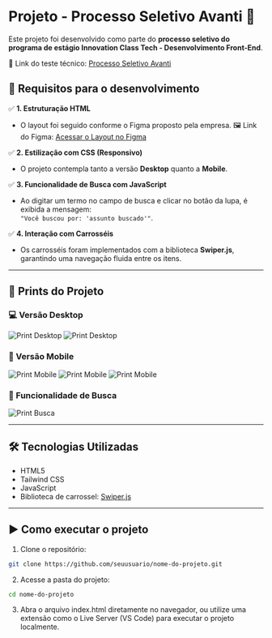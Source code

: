 # Projeto - Processo Seletivo Avanti 🚀

Este projeto foi desenvolvido como parte do **processo seletivo do programa de estágio Innovation Class Tech - Desenvolvimento Front-End**.

🔗 Link do teste técnico: [Processo Seletivo Avanti](https://ic.penseavanti.com.br/mod/page/view.php?id=51)

## 📝 Requisitos para o desenvolvimento

✅ **1. Estruturação HTML**

- O layout foi seguido conforme o Figma proposto pela empresa.
  🖼️ Link do Figma: [Acessar o Layout no Figma](https://www.figma.com/proto/DqtFxC6312M32mLt8FpJjq/innovation-class?page-id=13%3A673&node-id=13-920&viewport=346%2C140%2C0.11&t=HyGGDSs83f1vbqMJ-1&scaling=scale-down&content-scaling=fixed)

✅ **2. Estilização com CSS (Responsivo)**

- O projeto contempla tanto a versão **Desktop** quanto a **Mobile**.

✅ **3. Funcionalidade de Busca com JavaScript**

- Ao digitar um termo no campo de busca e clicar no botão da lupa, é exibida a mensagem:  
  `"Você buscou por: 'assunto buscado'"`.

✅ **4. Interação com Carrosséis**

- Os carrosséis foram implementados com a biblioteca **Swiper.js**, garantindo uma navegação fluida entre os itens.

---

## 📸 Prints do Projeto

### 💻 Versão Desktop

![Print Desktop](./assets/print-desktop.png)
![Print Desktop](./assets/print-desktop3.png)

### 📱 Versão Mobile

![Print Mobile](./assets/print-mobile.png)
![Print Mobile](./assets/print-mobile2.png)
![Print Mobile](./assets/print-mobile3.png)

### 🔎 Funcionalidade de Busca

![Print Busca](./assets/print-busca.png)

---

## 🛠️ Tecnologias Utilizadas

- HTML5
- Tailwind CSS
- JavaScript
- Biblioteca de carrossel: [Swiper.js](https://swiperjs.com/)

---

## ▶️ Como executar o projeto

1. Clone o repositório:

```bash
git clone https://github.com/seuusuario/nome-do-projeto.git
```

2. Acesse a pasta do projeto:

```bash
cd nome-do-projeto
```

3. Abra o arquivo index.html diretamente no navegador, ou utilize uma extensão como o Live Server (VS Code) para executar o projeto localmente.
